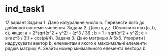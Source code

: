 # ind_task1
17 варіант
Задача 1. Дано натуральне число n. Перевести його до двійкової системи числення.
Задача 2. Дано x,y,z. Обчислити max(a, b, c), якщо:
          a = 2*sqrt(x^2 + y^2) - (z^3 / 3!) ; 
          b = 1 - sqrt(x^2 + y^2);
          c = sin(z^3 / 3!) + cos(pi/4).
Задача 3. Дано матрицю А:5х6. Утворити і надрукувати вектор b, елементами якого є максимальні елементи рядків матриці А. Знайти номер мінімального елемента вектора b.
